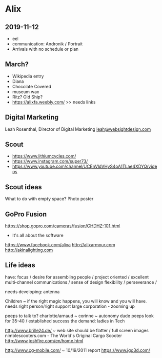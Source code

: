 

# Alix

## 2019-11-12

* eel
* communication: Andronik / Portrait
* Arrivals with no schedule or plan


## March?

* Wikipedia entry
* Diana
* Chocolate Covered
* museum wax
* Ritz? Old Ship?
* https://alixfa.weebly.com/ >> needs links



## Digital Marketing

Leah Rosenthal, Director of Digital Marketing
leah@websightdesign.com


## Scout
* https://www.lithiumcycles.com/
* https://www.instagram.com/super73/
* https://www.youtube.com/channel/UCEnVldVHyS4oA1TLae4XDYQ/videos


## Scout ideas
What to do with empty space?
Photo poster


## GoPro Fusion
https://shop.gopro.com/cameras/fusion/CHDHZ-101.html
* It's all about the software


https://www.facebook.com/alixa
http://alixarmour.com
http://akinalighting.com

## Life ideas
have:
focus / desire for assembling people / project oriented / excellent multi-channel communications / sense of design
flexibility / perseverance /

needs developing: antenna

Children ~ if the right magic happens, you will know and you will have. needs right person/right support
large corporation - zooming up

peeps to talk to?  charlotte/arnaud ~ corinne ~ autonomy dude
peeps look for 35-40 / established success
the demand: ladies in Tech






http://www.brille24.de/ ~ web site should be flatter / full screen images
nimblescooters.com - The World's Original Cargo Scooter
http://www.joshfire.com/en/home.html


http://www.cg-mobile.com/ ~ 10/19/2011 report
https://www.igo3d.com/